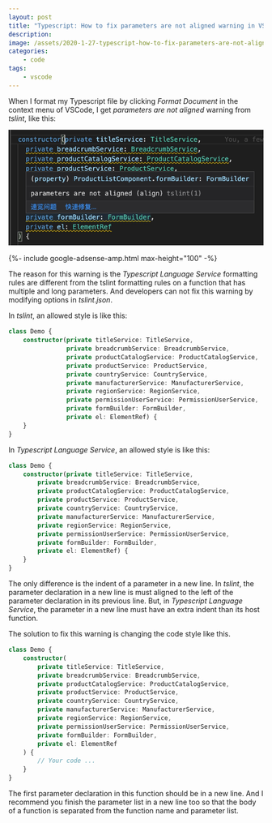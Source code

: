 ```yaml
---
layout: post
title: "Typescript: How to fix parameters are not aligned warning in VSCode"
description: 
image: /assets/2020-1-27-typescript-how-to-fix-parameters-are-not-aligned-warning-in-vscode/banner.jpg
categories:
    - code
tags:
    - vscode
---
```


When I format my Typescript file by clicking *Format Document* in the context menu of VSCode, I get *parameters are not aligned* warning from *tslint*, like this:

![Parameters are not aligned](/assets/2020-1-27-typescript-how-to-fix-parameters-are-not-aligned-warning-in-vscode/screenshot-1.jpg)

{%- include google-adsense-amp.html max-height="100" -%}

The reason for this warning is the *Typescript Language Service* formatting rules are different from the tslint formatting rules on a function that has multiple and long parameters. And developers can not fix this warning by modifying options in *tslint.json*.

In *tslint*, an allowed style is like this:

```typescript
class Demo {
    constructor(private titleService: TitleService,
                private breadcrumbService: BreadcrumbService,
                private productCatalogService: ProductCatalogService,
                private productService: ProductService,
                private countryService: CountryService,
                private manufacturerService: ManufacturerService,
                private regionService: RegionService,
                private permissionUserService: PermissionUserService,
                private formBuilder: FormBuilder,
                private el: ElementRef) {
    }
}
```

In *Typescript Language Service*, an allowed style is like this:

```typescript
class Demo {
    constructor(private titleService: TitleService,
        private breadcrumbService: BreadcrumbService,
        private productCatalogService: ProductCatalogService,
        private productService: ProductService,
        private countryService: CountryService,
        private manufacturerService: ManufacturerService,
        private regionService: RegionService,
        private permissionUserService: PermissionUserService,
        private formBuilder: FormBuilder,
        private el: ElementRef) {
    }
}
```

The only difference is the indent of a parameter in a new line. In *tslint*, the parameter declaration in a new line is must aligned to the left of the parameter declaration in its previous line. But, in *Typescript Language Service*, the parameter in a new line must have an extra indent than its host function.

The solution to fix this warning is changing the code style like this.

```typescript
class Demo {
    constructor(
        private titleService: TitleService,
        private breadcrumbService: BreadcrumbService,
        private productCatalogService: ProductCatalogService,
        private productService: ProductService,
        private countryService: CountryService,
        private manufacturerService: ManufacturerService,
        private regionService: RegionService,
        private permissionUserService: PermissionUserService,
        private formBuilder: FormBuilder,
        private el: ElementRef
    ) {
        // Your code ...
    }
}
```

The first parameter declaration in this function should be in a new line. And I recommend you finish the parameter list in a new line too so that the body of a function is separated from the function name and parameter list.
